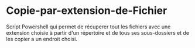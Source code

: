 # Copie-par-extension-de-Fichier
Script Powershell qui permet de récuperer tout les fichiers avec une extension choisie à partir d'un répertoire et de tous ses sous-dossiers et de les copier a un endroit choisi.
